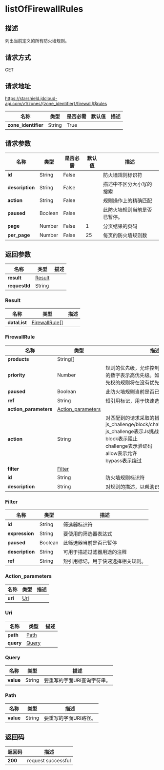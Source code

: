 # listOfFirewallRules


## 描述
列出当前定义的所有防火墙规则。

## 请求方式
GET

## 请求地址
https://starshield.jdcloud-api.com/v1/zones/{zone_identifier}/firewall$$rules

|名称|类型|是否必需|默认值|描述|
|---|---|---|---|---|
|**zone_identifier**|String|True| | |

## 请求参数
|名称|类型|是否必需|默认值|描述|
|---|---|---|---|---|
|**id**|String|False| |防火墙规则标识符|
|**description**|String|False| |描述中不区分大小写的搜索|
|**action**|String|False| |规则操作上的精确匹配|
|**paused**|Boolean|False| |此防火墙规则当前是否已暂停。|
|**page**|Number|False|1|分页结果的页码|
|**per_page**|Number|False|25|每页的防火墙规则数|


## 返回参数
|名称|类型|描述|
|---|---|---|
|**result**|[Result](listOfFirewallRules#result)| |
|**requestId**|String| |

### <div id="result">Result</div>
|名称|类型|描述|
|---|---|---|
|**dataList**|[FirewallRule[]](listOfFirewallRules#firewallrule)| |
### <div id="firewallrule">FirewallRule</div>
|名称|类型|描述|
|---|---|---|
|**products**|String[]| |
|**priority**|Number|规则的优先级，允许控制处理顺序。一个较小的数字表示高优先级。如果不提供，任何有优先权的规则将在没有优先权的规则之前排序。|
|**paused**|Boolean|此防火墙规则当前是否已暂停。|
|**ref**|String|短引用标记，用于快速选择相关规则。|
|**action_parameters**|[Action_parameters](listOfFirewallRules#action_parameters)| |
|**action**|String|对匹配到的请求采取的措施。有效值：js_challenge/block/challenge/allow/bypass<br>js_challenge表示Js挑战<br>block表示阻止<br>challenge表示验证码<br>allow表示允许<br>bypass表示绕过<br>|
|**filter**|[Filter](listOfFirewallRules#filter)| |
|**id**|String|防火墙规则标识符|
|**description**|String|对规则的描述，以帮助识别它。|
### <div id="filter">Filter</div>
|名称|类型|描述|
|---|---|---|
|**id**|String|筛选器标识符|
|**expression**|String|要使用的筛选器表达式|
|**paused**|Boolean|此筛选器当前是否已暂停|
|**description**|String|可用于描述过滤器用途的注释|
|**ref**|String|短引用标记，用于快速选择相关规则。|
### <div id="action_parameters">Action_parameters</div>
|名称|类型|描述|
|---|---|---|
|**uri**|[Uri](listOfFirewallRules#uri)| |
### <div id="uri">Uri</div>
|名称|类型|描述|
|---|---|---|
|**path**|[Path](listOfFirewallRules#path)| |
|**query**|[Query](listOfFirewallRules#query)| |
### <div id="query">Query</div>
|名称|类型|描述|
|---|---|---|
|**value**|String|要重写的字面URI查询字符串。|
### <div id="path">Path</div>
|名称|类型|描述|
|---|---|---|
|**value**|String|要重写的字面URI路径。|

## 返回码
|返回码|描述|
|---|---|
|**200**|request successful|
